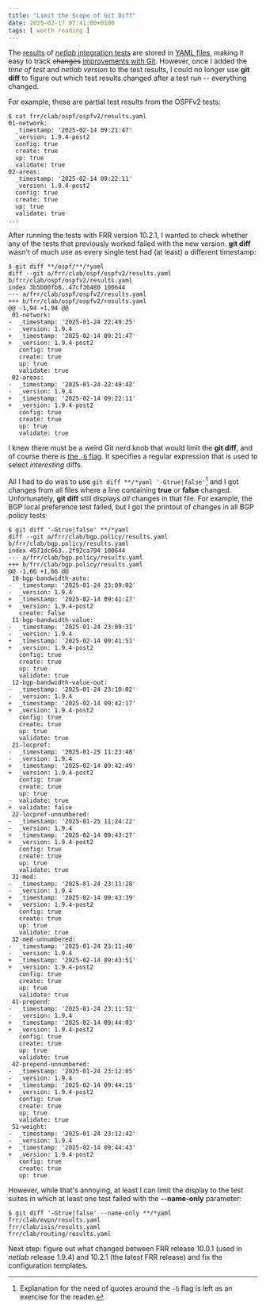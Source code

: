 ```yaml
---
title: "Limit the Scope of Git Diff"
date: 2025-02-17 07:41:00+0100
tags: [ worth reading ]
---
```

The [results](https://tests.netlab.tools/) of [_netlab_ integration tests](https://github.com/ipspace/netlab/tree/dev/tests/integration) are stored in [YAML files](https://github.com/ipspace/netlab/tree/integration_tests), making it easy to track ~~changes~~ [improvements with Git](https://github.com/ipspace/netlab/commits/integration_tests/). However, once I added the _time of test_ and _netlab version_ to the test results, I could no longer use **git diff** to figure out which test results changed after a test run -- everything changed.

For example, these are partial test results from the OSPFv2 tests:
<!--more-->
```
$ cat frr/clab/ospf/ospfv2/results.yaml
01-network:
  _timestamp: '2025-02-14 09:21:47'
  _version: 1.9.4-post2
  config: true
  create: true
  up: true
  validate: true
02-areas:
  _timestamp: '2025-02-14 09:22:11'
  _version: 1.9.4-post2
  config: true
  create: true
  up: true
  validate: true
...
```

After running the tests with FRR version 10.2.1, I wanted to check whether any of the tests that previously worked failed with the new version. **git diff** wasn't of much use as every single test had (at least) a different timestamp:

```
$ git diff **/ospf/**/*yaml
diff --git a/frr/clab/ospf/ospfv2/results.yaml b/frr/clab/ospf/ospfv2/results.yaml
index 3b5b00fb8..47cf36480 100644
--- a/frr/clab/ospf/ospfv2/results.yaml
+++ b/frr/clab/ospf/ospfv2/results.yaml
@@ -1,94 +1,94 @@
 01-network:
-  _timestamp: '2025-01-24 22:49:25'
-  _version: 1.9.4
+  _timestamp: '2025-02-14 09:21:47'
+  _version: 1.9.4-post2
   config: true
   create: true
   up: true
   validate: true
 02-areas:
-  _timestamp: '2025-01-24 22:49:42'
-  _version: 1.9.4
+  _timestamp: '2025-02-14 09:22:11'
+  _version: 1.9.4-post2
   config: true
   create: true
   up: true
   validate: true
```

I knew there must be a weird Git nerd knob that would limit the **git diff**, and of course there is [the `-G` flag](https://git-scm.com/docs/git-diff). It specifies a regular expression that is used to select *interesting* diffs.

All I had to do was to use `git diff **/*yaml '-Gtrue|false'`[^ER] and I got changes from all files where a line containing **true** or **false** changed. Unfortunately, **git diff** still displays _all_ changes in that file. For example, the BGP local preference test failed, but I got the printout of changes in all BGP policy tests:

[^ER]: Explanation for the need of quotes around the `-G` flag is left as an exercise for the reader.

```
$ git diff '-Gtrue|false' **/*yaml
diff --git a/frr/clab/bgp.policy/results.yaml b/frr/clab/bgp.policy/results.yaml
index 4571dc663..2f92ca794 100644
--- a/frr/clab/bgp.policy/results.yaml
+++ b/frr/clab/bgp.policy/results.yaml
@@ -1,66 +1,66 @@
 10-bgp-bandwidth-auto:
-  _timestamp: '2025-01-24 23:09:02'
-  _version: 1.9.4
+  _timestamp: '2025-02-14 09:41:27'
+  _version: 1.9.4-post2
   create: false
 11-bgp-bandwidth-value:
-  _timestamp: '2025-01-24 23:09:31'
-  _version: 1.9.4
+  _timestamp: '2025-02-14 09:41:51'
+  _version: 1.9.4-post2
   config: true
   create: true
   up: true
   validate: true
 12-bgp-bandwidth-value-out:
-  _timestamp: '2025-01-24 23:10:02'
-  _version: 1.9.4
+  _timestamp: '2025-02-14 09:42:17'
+  _version: 1.9.4-post2
   config: true
   create: true
   up: true
   validate: true
 21-locpref:
-  _timestamp: '2025-01-25 11:23:48'
-  _version: 1.9.4
+  _timestamp: '2025-02-14 09:42:49'
+  _version: 1.9.4-post2
   config: true
   create: true
   up: true
-  validate: true
+  validate: false
 22-locpref-unnumbered:
-  _timestamp: '2025-01-25 11:24:22'
-  _version: 1.9.4
+  _timestamp: '2025-02-14 09:43:27'
+  _version: 1.9.4-post2
   config: true
   create: true
   up: true
   validate: true
 31-med:
-  _timestamp: '2025-01-24 23:11:28'
-  _version: 1.9.4
+  _timestamp: '2025-02-14 09:43:39'
+  _version: 1.9.4-post2
   config: true
   create: true
   up: true
   validate: true
 32-med-unnumbered:
-  _timestamp: '2025-01-24 23:11:40'
-  _version: 1.9.4
+  _timestamp: '2025-02-14 09:43:51'
+  _version: 1.9.4-post2
   config: true
   create: true
   up: true
   validate: true
 41-prepend:
-  _timestamp: '2025-01-24 23:11:52'
-  _version: 1.9.4
+  _timestamp: '2025-02-14 09:44:03'
+  _version: 1.9.4-post2
   config: true
   create: true
   up: true
   validate: true
 42-prepend-unnumbered:
-  _timestamp: '2025-01-24 23:12:05'
-  _version: 1.9.4
+  _timestamp: '2025-02-14 09:44:15'
+  _version: 1.9.4-post2
   config: true
   create: true
   up: true
   validate: true
 51-weight:
-  _timestamp: '2025-01-24 23:12:42'
-  _version: 1.9.4
+  _timestamp: '2025-02-14 09:44:43'
+  _version: 1.9.4-post2
   config: true
   create: true
   up: true
```

However, while that's annoying, at least I can limit the display to the test suites in which at least one test failed with the **--name-only** parameter:

```
$ git diff '-Gtrue|false' --name-only **/*yaml
frr/clab/evpn/results.yaml
frr/clab/isis/results.yaml
frr/clab/routing/results.yaml
```

Next step: figure out what changed between FRR release 10.0.1 (used in _netlab_ release 1.9.4) and 10.2.1 (the latest FRR release) and fix the configuration templates.
